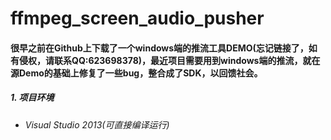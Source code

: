 # ffmpeg_screen_audio_pusher
#### 很早之前在Github上下载了一个windows端的推流工具DEMO(忘记链接了，如有侵权，请联系QQ:623698378)，最近项目需要用到windows端的推流，就在源Demo的基础上修复了一些bug，整合成了SDK，以回馈社会。
##### 1. 项目环境
* ###### Visual Studio 2013(可直接编译运行)
